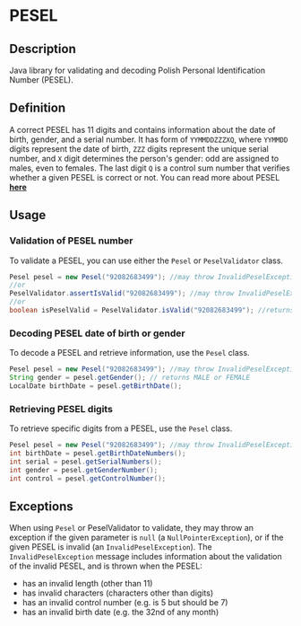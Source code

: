 # PESEL

## Description

Java library for validating and decoding Polish Personal Identification Number (PESEL).

## Definition

A correct PESEL has 11 digits and contains information about the date of birth, gender, and a serial number.
It has form of `YYMMDDZZZXQ`, where `YYMMDD` digits represent the date of birth, `ZZZ` digits represent the unique serial number,
and `X` digit determines the person's gender: odd are assigned to males, even to females.
The last digit `Q` is a control sum number that verifies whether a given PESEL is correct or not.
You can read more about PESEL [**here**](https://en.wikipedia.org/wiki/PESEL)

## Usage

### Validation of PESEL number

To validate a PESEL, you can use either the `Pesel` or `PeselValidator` class.

```java
Pesel pesel = new Pesel("92082683499"); //may throw InvalidPeselException
//or
PeselValidator.assertIsValid("92082683499"); //may throw InvalidPeselException
//or
boolean isPeselValid = PeselValidator.isValid("92082683499"); //returns true or false
```

### Decoding PESEL date of birth or gender

To decode a PESEL and retrieve information, use the `Pesel` class.

```java
Pesel pesel = new Pesel("92082683499"); //may throw InvalidPeselException
String gender = pesel.getGender(); // returns MALE or FEMALE
LocalDate birthDate = pesel.getBirthDate();
```

### Retrieving PESEL digits

To retrieve specific digits from a PESEL, use the `Pesel` class.

```java
Pesel pesel = new Pesel("92082683499"); //may throw InvalidPeselException
int birthDate = pesel.getBirthDateNumbers();
int serial = pesel.getSerialNumbers();
int gender = pesel.getGenderNumber();
int control = pesel.getControlNumber();
```

## Exceptions

When using `Pesel` or PeselValidator to validate, they may throw an exception if the given parameter is `null` (a `NullPointerException`), or if the given PESEL is invalid (an `InvalidPeselException`).
The `InvalidPeselException` message includes information about the validation of the invalid PESEL, and is thrown when the PESEL:
- has an invalid length (other than 11)
- has invalid characters (characters other than digits)
- has an invalid control number (e.g. is 5 but should be 7)
- has an invalid birth date (e.g. the 32nd of any month)
